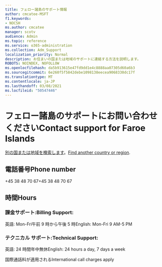 ```yaml
---
title: フェロー諸島のサポート情報
author: cmcatee-MSFT
f1.keywords:
- NOCSH
ms.author: cmcatee
manager: scotv
audience: Admin
ms.topic: reference
ms.service: o365-administration
ms.collection: Adm_Support
localization_priority: Normal
description: お住まいの国または地域のサポートに連絡する方法を説明します。
ROBOTS: NOINDEX, NOFOLLOW
ms.openlocfilehash: da5b913615e47fd9dd1e4c8888aa07305d60a6b3
ms.sourcegitcommit: 6e260f5f5842debe1098138eecea9068330dc17f
ms.translationtype: MT
ms.contentlocale: ja-JP
ms.lasthandoff: 03/08/2021
ms.locfileid: "50547446"
---
```

# <a name="contact-support-for-faroe-islands"></a><span data-ttu-id="bc24d-103">フェロー諸島のサポートにお問い合わせください</span><span class="sxs-lookup"><span data-stu-id="bc24d-103">Contact support for Faroe Islands</span></span>

<span data-ttu-id="bc24d-104">[別の国または地域を検索します](../contact-support-for-business-products.md)。</span><span class="sxs-lookup"><span data-stu-id="bc24d-104">[Find another country or region](../contact-support-for-business-products.md).</span></span>

## <a name="phone-number"></a><span data-ttu-id="bc24d-105">電話番号</span><span class="sxs-lookup"><span data-stu-id="bc24d-105">Phone number</span></span>
<span data-ttu-id="bc24d-106">+45 38 48 70 67</span><span class="sxs-lookup"><span data-stu-id="bc24d-106">+45 38 48 70 67</span></span>

## <a name="hours"></a><span data-ttu-id="bc24d-107">時間</span><span class="sxs-lookup"><span data-stu-id="bc24d-107">Hours</span></span>
### <a name="billing-support"></a><span data-ttu-id="bc24d-108">課金サポート:</span><span class="sxs-lookup"><span data-stu-id="bc24d-108">Billing Support:</span></span>

<span data-ttu-id="bc24d-109">英語: Mon-Fri午前 9 時から午後 5 時</span><span class="sxs-lookup"><span data-stu-id="bc24d-109">English: Mon-Fri 9 AM-5 PM</span></span>

### <a name="technical-support"></a><span data-ttu-id="bc24d-110">テクニカル サポート:</span><span class="sxs-lookup"><span data-stu-id="bc24d-110">Technical Support:</span></span>

<span data-ttu-id="bc24d-111">英語: 24 時間年中無休</span><span class="sxs-lookup"><span data-stu-id="bc24d-111">English: 24 hours a day, 7 days a week</span></span>

<span data-ttu-id="bc24d-112">国際通話料が適用される</span><span class="sxs-lookup"><span data-stu-id="bc24d-112">International call charges apply</span></span>
